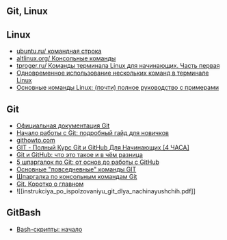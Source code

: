 ## Git, Linux

## Linux

- [ubuntu.ru/ командная строка](https://help.ubuntu.ru/wiki/%D0%BA%D0%BE%D0%BC%D0%B0%D0%BD%D0%B4%D0%BD%D0%B0%D1%8F_%D1%81%D1%82%D1%80%D0%BE%D0%BA%D0%B0)
- [altlinux.org/ Консольные команды](https://www.altlinux.org/%D0%9A%D0%BE%D0%BD%D1%81%D0%BE%D0%BB%D1%8C%D0%BD%D1%8B%D0%B5_%D0%BA%D0%BE%D0%BC%D0%B0%D0%BD%D0%B4%D1%8B)
- [tproger.ru/ Команды терминала Linux для начинающих. Часть первая](https://tproger.ru/translations/instrumenty-terminala-linux-pervaja-chast/)
- [Одновременное использование нескольких команд в терминале Linux](https://ciksiti.com/ru/chapters/9468-how-to-run-multiple-linux-commands-at-once-in-linux-terminal)
- [Основные команды Linux: (почти) полное руководство с примерами](https://selectel.ru/blog/basic-linux-commands/)

## Git

- [Официальная документация Git](https://git-scm.com/doc)
- [Начало работы с Git: подробный гайд для новичков](https://javarush.com/groups/posts/2683-nachalo-rabotih-s-git-podrobnihy-gayd-dlja-novichkov)
- [githowto.com](https://githowto.com/ru)
- [GIT - Полный Курс Git и GitHub Для Начинающих [4 ЧАСА]](https://www.youtube.com/watch?app=desktop&v=O00FTZDxD0o&feature=youtu.be)
- [Git и GitHub: что это такое и в чём разница](https://tproger.ru/translations/difference-between-git-and-github/)
- [5 шпаргалок по Git: от основ до работы с GitHub](https://tproger.ru/articles/5-shpargalok-po-git-ot-osnov-do-raboty-s-github/)
- [Основные "повседневные" команды GIT](https://gist.github.com/avshatalov48/a9c6d5e3b6492a27362dfffe01b07a10)
- [Шпаргалка по консольным командам Git](https://github.com/cyberspacedk/Git-commands)
- [Git. Коротко о главном](https://habr.com/ru/post/588801/)
- ![[instrukciya_po_ispolzovaniyu_git_dlya_nachinayushchih.pdf]]

## GitBash

- [Bash-скрипты: начало](https://habr.com/ru/company/ruvds/blog/325522/)
